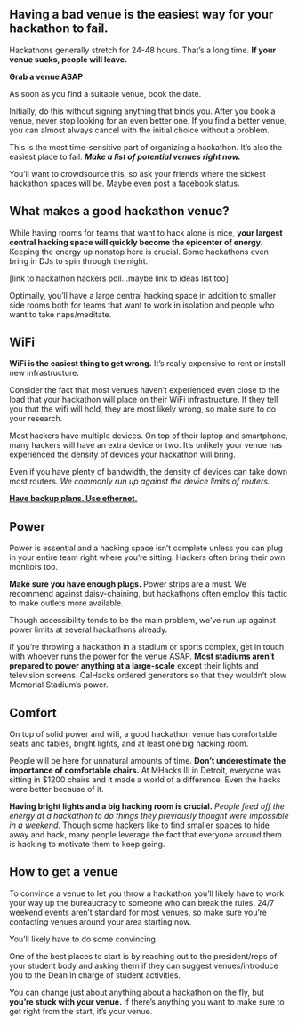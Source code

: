 ## Having a bad venue is the easiest way for your hackathon to fail.

Hackathons generally stretch for 24-48 hours. That’s a long time. **If your venue sucks, people will leave.**

**Grab a venue ASAP**

As soon as you find a suitable venue, book the date. 

Initially, do this without signing anything that binds you. After you book a venue, never stop looking for an even better one. If you find a better venue, you can almost always cancel with the initial choice without a problem. 

This is the most time-sensitive part of organizing a hackathon. It’s also the easiest place to fail. **_Make a list of potential venues right now._** 

You’ll want to crowdsource this, so ask your friends where the sickest hackathon spaces will be. Maybe even post a facebook status.

## What makes a good hackathon venue?

While having rooms for teams that want to hack alone is nice, **your largest central hacking space will quickly become the epicenter of energy.** Keeping the energy up nonstop here is crucial. Some hackathons even bring in DJs to spin through the night.

[link to hackathon hackers poll...maybe link to ideas list too]

Optimally, you’ll have a large central hacking space in addition to smaller side rooms both for teams that want to work in isolation and people who want to take naps/meditate. 

## WiFi

**WiFi is the easiest thing to get wrong.** It’s really expensive to rent or install new infrastructure. 

Consider the fact that most venues haven’t experienced even close to the load that your hackathon will place on their WiFi infrastructure. If they tell you that the wifi will hold, they are most likely wrong, so make sure to do your research.

Most hackers have multiple devices. On top of their laptop and smartphone, many hackers will have an extra device or two. It’s unlikely your venue has experienced the density of devices your hackathon will bring. 

Even if you have plenty of bandwidth, the density of devices can take down most routers. _We commonly run up against the device limits of routers._ 

[**Have backup plans. Use ethernet.**](http://news.mlh.io/mhacks-organizer-we-planned-for-wifi-going-down-within-the-first-two-hours-09-13-2014)

## Power

Power is essential and a hacking space isn’t complete unless you can plug in your entire team right where you’re sitting. Hackers often bring their own monitors too.

**Make sure you have enough plugs.** Power strips are a must. We recommend against daisy-chaining, but hackathons often employ this tactic to make outlets more available.

Though accessibility tends to be the main problem, we’ve run up against power limits at several hackathons already. 

If you’re throwing a hackathon in a stadium or sports complex, get in touch with whoever runs the power for the venue ASAP. **Most stadiums aren’t prepared to power anything at a large-scale** except their lights and television screens. CalHacks ordered generators so that they wouldn’t blow Memorial Stadium’s power.

## Comfort

On top of solid power and wifi, a good hackathon venue has comfortable seats and tables, bright lights, and at least one big hacking room. 

People will be here for unnatural amounts of time. **Don’t underestimate the importance of comfortable chairs.** At MHacks III in Detroit, everyone was sitting in $1200 chairs and it made a world of a difference. Even the hacks were better because of it.

**Having bright lights and a big hacking room is crucial.** _People feed off the energy at a hackathon to do things they previously thought were impossible in a weekend._ Though some hackers like to find smaller spaces to hide away and hack, many people leverage the fact that everyone around them is hacking to motivate them to keep going. 

## How to get a venue

To convince a venue to let you throw a hackathon you’ll likely have to work your way up the bureaucracy to someone who can break the rules. 24/7 weekend events aren’t standard for most venues, so make sure you’re contacting venues around your area starting now. 

You’ll likely have to do some convincing.

One of the best places to start is by reaching out to the president/reps of your student body and asking them if they can suggest venues/introduce you to the Dean in charge of student activities. 

  
You can change just about anything about a hackathon on the fly, but **you’re stuck with your venue.** If there’s anything you want to make sure to get right from the start, it’s your venue.
